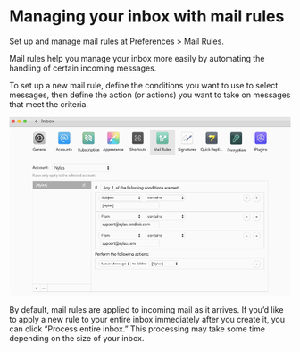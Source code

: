 <div id="container">

# Managing your inbox with mail rules

Set up and manage mail rules at Preferences > Mail Rules.

Mail rules help you manage your inbox more easily by automating the handling of certain incoming messages.

To set up a new mail rule, define the conditions you want to use to select messages, then define the action (or actions) you want to take on messages that meet the criteria.

![](./208502567-mail_rules.gif)

By default, mail rules are applied to incoming mail as it arrives. If you’d like to apply a new rule to your entire inbox immediately after you create it, you can click “Process entire inbox.” This processing may take some time depending on the size of your inbox.

</div>
